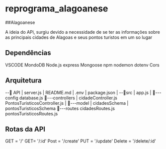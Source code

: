 # reprograma_alagoanese
##Alagoanese

 A ideia do APi, surgiu devido a necessidade de se ter as informações sobre as principais cidades de Alagoas e seus pontos turistos em um so lugar <p>

## Dependências

VSCODE
MondoDB
Node.js
express
Mongoose
npm
nodemon
dotenv
Cors


## Arquitetura
 \--📂 API
    	   |   server.js
           |   README.md
           |   .env
           |   package.json
    	   |
    		\--📂src
    			    |   app.js
    			    |
                    📂---config
                          database.js
    			    📂---controllers
    			    |       cidadeController.js
                            PontosTuristicosController.js
    			    |
    			    📂---model
    			    |       cidadesSchema
    			    |       pontosTuristicosSchema
    			    📂---routes
    			            cidadesRoutes.js
                            pontosTuristicosRoutes.js
            

## Rotas da API
GET = '/'
GET= '/:id'
Post = '/create'
PUT = '/update'
Delete = '/delete/:id'

